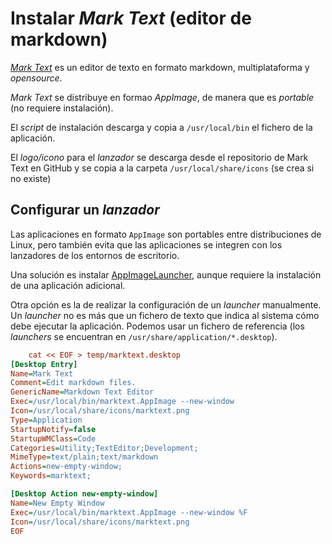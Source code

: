 # Instalar *Mark Text* (editor de markdown)

[*Mark Text*](https://marktext.app/) es un editor de texto en formato markdown, multiplataforma y *opensource*.

*Mark Text* se distribuye en formao *AppImage*, de manera que es *portable* (no requiere instalación).

El *script* de instalación descarga y copia a `/usr/local/bin` el fichero de la aplicación.

El *logo/icono* para el *lanzador* se descarga desde el repositorio de Mark Text en GitHub y se copia a la carpeta `/usr/local/share/icons` (se crea si no existe)

## Configurar un *lanzador*

Las aplicaciones en formato `AppImage` son portables entre distribuciones de Linux, pero también evita que las aplicaciones se integren con los lanzadores de los entornos de escritorio.

Una solución es instalar [AppImageLauncher](https://appimage.github.io/launcher/), aunque requiere la instalación de una aplicación adicional.

Otra opción es la de realizar la configuración de un *launcher* manualmente. Un *launcher* no es más que un fichero de texto que indica al sistema cómo debe ejecutar la aplicación. Podemos usar un fichero de referencia (los *launchers* se encuentran en `/usr/share/application/*.desktop`).

```ini
    cat << EOF > temp/marktext.desktop 
[Desktop Entry]
Name=Mark Text
Comment=Edit markdown files.
GenericName=Markdown Text Editor
Exec=/usr/local/bin/marktext.AppImage --new-window
Icon=/usr/local/share/icons/marktext.png
Type=Application
StartupNotify=false
StartupWMClass=Code
Categories=Utility;TextEditor;Development;
MimeType=text/plain;text/markdown
Actions=new-empty-window;
Keywords=marktext;

[Desktop Action new-empty-window]
Name=New Empty Window
Exec=/usr/local/bin/marktext.AppImage --new-window %F
Icon=/usr/local/share/icons/marktext.png
EOF
```
